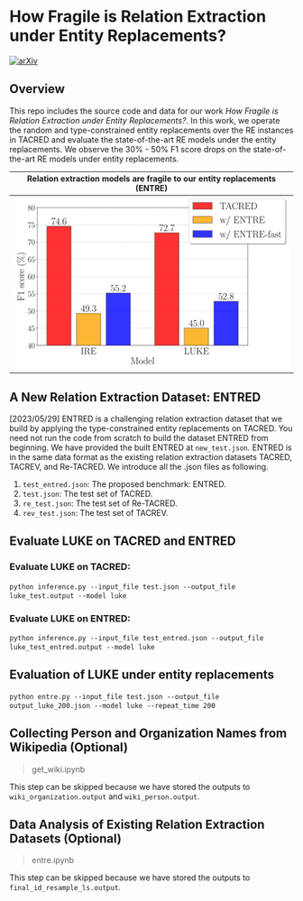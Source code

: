 # How Fragile is Relation Extraction under Entity Replacements?
[![arXiv](https://img.shields.io/badge/arXiv-2305.13551-b31b1b.svg)](https://arxiv.org/abs/2305.13551)

## Overview

This repo includes the source code and data for our work *How Fragile is Relation Extraction under Entity Replacements?*. In this work, we operate the random and type-constrained entity replacements over the RE instances in TACRED and evaluate the state-of-the-art RE models under the entity replacements. We observe the 30\% - 50\% F1 score drops on the state-of-the-art RE models under entity replacements.

Relation extraction models are fragile to our entity replacements (ENTRE)|  
:-------------------------:|
![](Fig/fig_5.svg)|

## A New Relation Extraction Dataset: ENTRED

[2023/05/29] ENTRED is a challenging relation extraction dataset that we build by applying the type-constrained entity replacements on TACRED. You need not run the code from scratch to build the dataset ENTRED from beginning. We have provided the built ENTRED at `new_test.json`. ENTRED is in the same data format as the existing relation extraction datasets TACRED, TACREV, and Re-TACRED. We introduce all the .json files as following.

1. `test_entred.json`: The proposed benchmark: ENTRED.
2. `test.json`: The test set of TACRED.
3. `re_test.json`: The test set of Re-TACRED.
4. `rev_test.json`: The test set of TACREV.

## Evaluate LUKE on TACRED and ENTRED 

### Evaluate LUKE on TACRED:
```
python inference.py --input_file test.json --output_file luke_test.output --model luke
```

### Evaluate LUKE on ENTRED:
```
python inference.py --input_file test_entred.json --output_file luke_test_entred.output --model luke
```

## Evaluation of LUKE under entity replacements
```
python entre.py --input_file test.json --output_file output_luke_200.json --model luke --repeat_time 200
```

## Collecting Person and Organization Names from Wikipedia (Optional)
>get_wiki.ipynb

This step can be skipped because we have stored the outputs to `wiki_organization.output` and `wiki_person.output`.

## Data Analysis of Existing Relation Extraction Datasets (Optional)
>entre.ipynb

This step can be skipped because we have stored the outputs to `final_id_resample_ls.output`.



